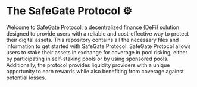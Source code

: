 # The SafeGate Protocol ⚙️

Welcome to SafeGate Protocol, a decentralized finance (DeFi) solution designed to provide users with a reliable and cost-effective way to protect their digital assets. This repository contains all the necessary files and information to get started with SafeGate Protocol. 
SafeGate Protocol allows users to stake their assets in exchange for coverage in pool risking, either by participating in self-staking pools or by using sponsored pools. Additionally, the protocol provides liquidity providers with a unique opportunity to earn rewards while also benefiting from coverage against potential losses.
